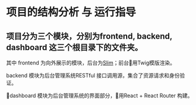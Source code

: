 # 项目的结构分析 与 运行指导

## 项目分为三个模块，分别为frontend, backend, dashboard 这三个根目录下的文件夹。

其中 frontend 为向外展示的模块，后台为[Slim]('https://www.slimframework.com/)；前台用Twig模版渲染。

backend 模块为后台管理系统RESTful 接口调用源，集合了资源请求和身份验证。

dashboard 模块为后台管理系统的界面部分，用React + React Router 构建。